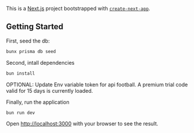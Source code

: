 This is a [Next.js](https://nextjs.org/) project bootstrapped with [`create-next-app`](https://github.com/vercel/next.js/tree/canary/packages/create-next-app).

## Getting Started

First, seed the db:

```bash
bunx prisma db seed
```

Second, intall dependencies

```bash
bun install
```

OPTIONAL: Update Env variable token for api football. A premium trial code valid for 15 days is currently loaded. 


Finally, run the application

```bash
bun run dev
```

Open [http://localhost:3000](http://localhost:3000) with your browser to see the result.

